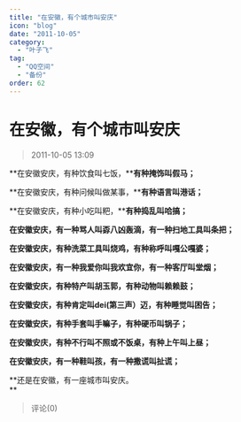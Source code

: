 ```yaml
---
title: "在安徽，有个城市叫安庆"
icon: "blog"
date: "2011-10-05"
category:
  - "叶子飞"
tag:
  - "QQ空间"
  - "备份"
order: 62
---
```

# 在安徽，有个城市叫安庆
> 2011-10-05 13:09


**在安徽安庆，有种饮食叫七饭，****有种掩饰叫假马；**

**在安徽安庆，有种问候叫做某事，****有种语言叫港话；**

**在安徽安庆，有种小吃叫粑，****有种捣乱叫哈搞；**

**在安徽安庆，有一种骂人叫孬八凶轰滴，有一种扫地工具叫条把；**

**在安徽安庆，有种洗菜工具叫烧鸡，有种称呼叫嘎公嘎婆；**

**在安徽安庆，有一种我爱你叫我欢宜你，有一种客厅叫堂烟；**

**在安徽安庆，有种特产叫胡玉郭，有种动物叫赖赖鼓；**

**在安徽安庆，有种肯定叫dei(第三声）迈，有种睡觉叫困告；**

**在安徽安庆，有种手套叫手嘛子，有种硬币叫锅子；**

**在安徽安庆，有种不行叫不照或不饭桌，有种上午叫上昼；**

**在安徽安庆，有一种鞋叫孩，有一种撒谎叫扯谎；**

**还是在安徽，有一座城市叫安庆。  
**
> 评论(0)

